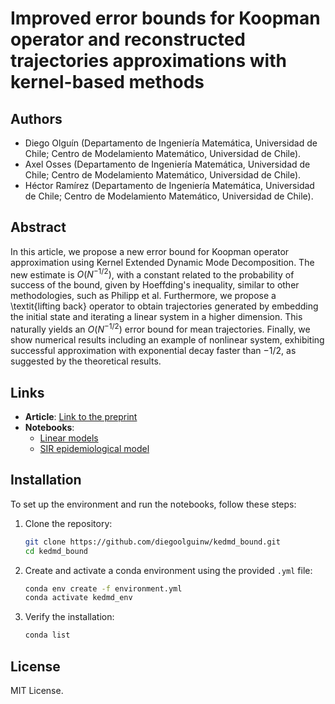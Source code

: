 # Improved error bounds for Koopman operator and reconstructed trajectories approximations with kernel-based methods

## Authors
- Diego Olguín (Departamento de Ingeniería Matemática, Universidad de Chile; Centro de Modelamiento Matemático, Universidad de Chile).
- Axel Osses (Departamento de Ingeniería Matemática, Universidad de Chile; Centro de Modelamiento Matemático, Universidad de Chile).
- Héctor Ramírez (Departamento de Ingeniería Matemática, Universidad de Chile; Centro de Modelamiento Matemático, Universidad de Chile).

## Abstract
In this article, we propose a new error bound for Koopman operator approximation using Kernel Extended Dynamic Mode Decomposition. The new estimate is $O(N^{-1/2})$, with a constant related to the probability of success of the bound, given by Hoeffding's inequality, similar to other methodologies, such as Philipp et al. Furthermore, we propose a \textit{lifting back} operator to obtain trajectories generated by embedding the initial state and iterating a linear system in a higher dimension. This naturally yields an $O(N^{-1/2})$ error bound for mean trajectories. Finally, we show numerical results including an example of nonlinear system, exhibiting successful approximation with exponential decay faster than $-1/2$, as suggested by the theoretical results. 

## Links
- **Article**: [Link to the preprint](https://doi.org/10.48550/arXiv.2506.09266)
- **Notebooks**:  
    - [Linear models](notebooks/linear.ipynb)
    - [SIR epidemiological model](notebooks/SIR.ipynb) 

## Installation
To set up the environment and run the notebooks, follow these steps:

1. Clone the repository:
    ```bash
    git clone https://github.com/diegoolguinw/kedmd_bound.git
    cd kedmd_bound
    ```

2. Create and activate a conda environment using the provided `.yml` file:
    ```bash
    conda env create -f environment.yml
    conda activate kedmd_env
    ```

3. Verify the installation:
    ```bash
    conda list
    ```

## License
MIT License.
